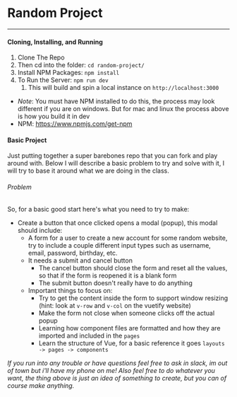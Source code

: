 # Random Project
---
#### Cloning, Installing, and Running
1. Clone The Repo
2. Then cd into the folder: `cd random-project/`
3. Install NPM Packages: `npm install`
4. To Run the Server: `npm run dev` 
   1. This will build and spin a local instance on `http://localhost:3000`
  
- *Note*: You must have NPM installed to do this, the process may look different if you are on windows. But for mac and linux the process above is how you build it in dev
- NPM: https://www.npmjs.com/get-npm

#### Basic Project
Just putting together a super barebones repo that you can fork and play around with. Below I will describe a basic problem to try and solve with it, I will try to base it around what we are doing in the class.

###### Problem
So, for a basic good start here's what you need to try to make:
- Create a button that once clicked opens a modal (popup), this modal should include:
  - A form for a user to create a new account for some random website, try to include a couple different input types such as username, email, password, birthday, etc. 
  - It needs a submit and cancel button
    - The cancel button should close the form and reset all the values, so that if the form is reopened it is a blank form
    - The submit button doesn't really have to do anything
  - Important things to focus on:
    - Try to get the content inside the form to support window resizing (hint: look at `v-row` and `v-col` on the vuetify website)
    - Make the form not close when someone clicks off the actual popup
    - Learning how component files are formatted and how they are imported and included in the `pages`
    - Learn the structure of Vue, for a basic reference it goes `layouts -> pages -> components`

*If you run into any trouble or have questions feel free to ask in slack, im out of town but i'll have my phone on me! Also feel free to do whatever you want, the thing above is just an idea of something to create, but you can of course make anything.*
